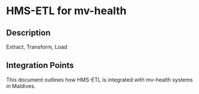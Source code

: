 # HMS-ETL for mv-health

## Description

Extract, Transform, Load

## Integration Points

This document outlines how HMS-ETL is integrated with mv-health systems in Maldives.
